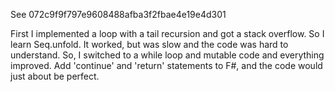 

See 072c9f9f797e9608488afba3f2fbae4e19e4d301

First I implemented a loop with a tail recursion and got a stack overflow.
So I learn Seq.unfold.  It worked, but was slow and the code was hard
to understand.  So, I switched to a while loop and mutable code and
everything improved.  Add 'continue' and 'return' statements to F#, and the
code would just about be perfect.
